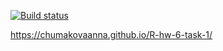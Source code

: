 [![Build status](https://ci.appveyor.com/api/projects/status/97ds1sutehoeynmx?svg=true)](https://ci.appveyor.com/project/ChumakovaAnna/r-hw-6-task-1)

https://chumakovaanna.github.io/R-hw-6-task-1/
